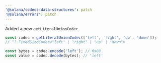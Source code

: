 ```yaml
---
'@solana/codecs-data-structures': patch
'@solana/errors': patch
---
```


Added a new `getLiteralUnionCodec`

```ts
const codec = getLiteralUnionCodec(['left', 'right', 'up', 'down']);
// ^? FixedSizeCodec<"left" | "right" | "up" | "down">

const bytes = codec.encode('left'); // 0x00
const value = codec.decode(bytes); // 'left'
```